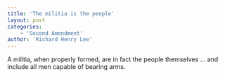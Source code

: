 ```yaml
---
title: 'The militia is the people'
layout: post
categories:
    - 'Second Amendment'
author: 'Richard Henry Lee'
---
```


A militia, when properly formed, are in fact the people themselves … and include all men capable of bearing arms.